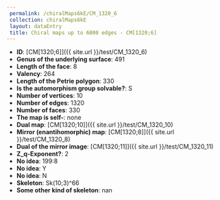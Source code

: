 ```yaml
--- 
 permalink: /chiralMaps6kE/CM_1320_6 
 collection: chiralMaps6kE
 layout: dataEntry
 title: Chiral maps up to 6000 edges - CM[1320;6]
---
```


- **ID**: [CM[1320;6]]({{ site.url }}/test/CM_1320_6)
- **Genus of the underlying surface**: 491
- **Length of the face**: 8
- **Valency**: 264
- **Length of the Petrie polygon**: 330
- **Is the automorphism group solvable?**: S
- **Number of vertices**: 10
- **Number of edges**: 1320
- **Number of faces**: 330
- **The map is self-**: none
- **Dual map**: [CM[1320;10]]({{ site.url }}/test/CM_1320_10)
- **Mirror (enantihomorphic) map**: [CM[1320;8]]({{ site.url }}/test/CM_1320_8)
- **Dual of the mirror image**: [CM[1320;11]]({{ site.url }}/test/CM_1320_11)
- **Z_q-Exponent?**: 2
- **No idea**:  199:8
- **No idea**: Y
- **No idea**: N
- **Skeleton**: Sk(10;3)^66
- **Some other kind of skeleton**: nan
